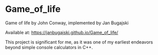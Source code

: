 # Game_of_life
Game of life by John Conway, implemented by Jan Bugajski

Available at:
https://janbugajski.github.io/Game_of_life/

This project is significant for me, as it was one of my earliest endeavors beyond simple console calculators in C++.
